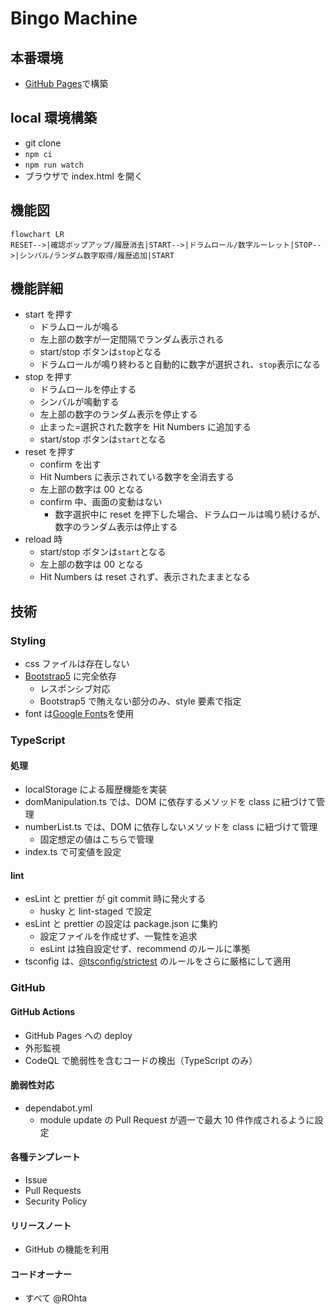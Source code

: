 # Bingo Machine

## 本番環境

- [GitHub Pages](https://rohta.github.io/bingo/)で構築

## local 環境構築

- git clone
- `npm ci`
- `npm run watch`
- ブラウザで index.html を開く

## 機能図

```mermaid
flowchart LR
RESET-->|確認ポップアップ/履歴消去|START-->|ドラムロール/数字ルーレット|STOP-->|シンバル/ランダム数字取得/履歴追加|START
```

## 機能詳細

- start を押す
  - ドラムロールが鳴る
  - 左上部の数字が一定間隔でランダム表示される
  - start/stop ボタンは`stop`となる
  - ドラムロールが鳴り終わると自動的に数字が選択され、`stop`表示になる
- stop を押す
  - ドラムロールを停止する
  - シンバルが鳴動する
  - 左上部の数字のランダム表示を停止する
  - 止まった=選択された数字を Hit Numbers に追加する
  - start/stop ボタンは`start`となる
- reset を押す
  - confirm を出す
  - Hit Numbers に表示されている数字を全消去する
  - 左上部の数字は 00 となる
  - confirm 中、画面の変動はない
    - 数字選択中に reset を押下した場合、ドラムロールは鳴り続けるが、数字のランダム表示は停止する
- reload 時
  - start/stop ボタンは`start`となる
  - 左上部の数字は 00 となる
  - Hit Numbers は reset されず、表示されたままとなる

## 技術

### Styling

- css ファイルは存在しない
- [Bootstrap5](https://getbootstrap.jp) に完全依存
  - レスポンシブ対応
  - Bootstrap5 で賄えない部分のみ、style 要素で指定
- font は[Google Fonts](https://fonts.google.com)を使用

### TypeScript

#### 処理

- localStorage による履歴機能を実装
- domManipulation.ts では、DOM に依存するメソッドを class に紐づけて管理
- numberList.ts では、DOM に依存しないメソッドを class に紐づけて管理
  - 固定想定の値はこちらで管理
- index.ts で可変値を設定

#### lint

- esLint と prettier が git commit 時に発火する
  - husky と lint-staged で設定
- esLint と prettier の設定は package.json に集約
  - 設定ファイルを作成せず、一覧性を追求
  - esLint は独自設定せず、recommend のルールに準拠
- tsconfig は、[@tsconfig/strictest](https://github.com/tsconfig/bases/blob/main/bases/strictest.json) のルールをさらに厳格にして適用

### GitHub

#### GitHub Actions

- GitHub Pages への deploy
- 外形監視
- CodeQL で脆弱性を含むコードの検出（TypeScript のみ）

#### 脆弱性対応

- dependabot.yml
  - module update の Pull Request が週一で最大 10 件作成されるように設定

#### 各種テンプレート

- Issue
- Pull Requests
- Security Policy

#### リリースノート

- GitHub の機能を利用

#### コードオーナー

- すべて @ROhta
